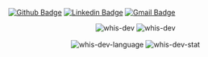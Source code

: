 [![Github Badge](https://img.shields.io/badge/-Github-000?style=flat-square&logo=Github&logoColor=white&link=https://github.com/arthur-art)](https://github.com/arthur-art)
[![Linkedin Badge](https://img.shields.io/badge/-LinkedIn-blue?style=flat-square&logo=Linkedin&logoColor=white&link=https://www.linkedin.com/in/arthur-teixeira-santos-silva-167189177/)](https://www.linkedin.com/in/arthur-teixeira-santos-silva-167189177/)
[![Gmail Badge](https://img.shields.io/badge/-Gmail-c14438?style=flat-square&logo=Gmail&logoColor=white&link=mailto:arthurteixeira.guts@gmail.com)](mailto:arthurteixeira.guts@gmail.com)




<p align="center"> <img src="https://komarev.com/ghpvc/?username=arthur-art" alt="whis-dev" />
<img src="https://github.com/Whis-dev/Whis-dev/workflows/whis-dev%20Readme/badge.svg" alt="whis-dev "/>
</p>

<p align="center"> 
  <img align="center" src="https://github-readme-stats.vercel.app/api/top-langs/?username=arthur-art&theme=tokyonight" alt="whis-dev-language" />
  <img align="center" src="https://github-readme-stats.vercel.app/api?username=arthur-art&show_icons=true&include_all_commits=true&theme=tokyonight" alt="whis-dev-stat" /> 
</p>

